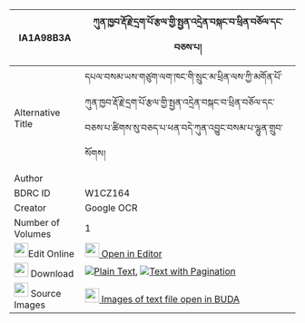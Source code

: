 |IA1A98B3A|ཀུན་ཁྱབ་རྡོ་རྗེ་དྲག་པོ་རྩལ་གྱི་སྤྱན་འདྲེན་བསྐང་བ་ཕྲིན་བཅོལ་དང་བཅས་པ། 
| --- | --- 
|Alternative Title |དཔལ་བསམ་ཡས་གཙུག་ལག་ཁང་གི་སྲུང་མ་ཕྲིན་ལས་ཀྱི་མགོན་པོ་ཀུན་ཁྱབ་རྡོ་རྗེ་དྲག་པོ་རྩལ་གྱི་སྤྱན་འདྲེན་བསྐང་བ་ཕྲིན་བཅོལ་དང་བཅས་པ་ཚིགས་སུ་བཅད་པ་ཕན་བདེ་ཀུན་འབྱུང་བསམ་པ་ལྷུན་གྲུབ་སོགས།
|Author | 
|BDRC ID | W1CZ164
|Creator | Google OCR
|Number of Volumes| 1
|<img width="25" src="https://img.icons8.com/color/25/000000/edit-property.png">Edit Online| [<img width="25" src="https://avatars.githubusercontent.com/u/45091458?s=200&v=4"> Open in Editor](http://editor.openpecha.org/IA1A98B3A)
|<img width="25" src="https://img.icons8.com/fluent/48/000000/download-2.png"/>  Download | [![](https://img.icons8.com/color/20/000000/txt.png)Plain Text](https://github.com/Openpecha/IA1A98B3A/releases/download/v1/kunkhyab_dorje_drakpo_tsal_gyi_plain_IA1A98B3A.zip), [![](https://img.icons8.com/color/20/000000/txt.png)Text with Pagination](https://github.com/Openpecha/IA1A98B3A/releases/download/v1/kunkhyab_dorje_drakpo_tsal_gyi_pages_IA1A98B3A.zip)
|<img width="25" src="https://img.icons8.com/plasticine/100/000000/pictures-folder.png"/>  Source Images | [<img width="25" src="https://library.bdrc.io/icons/BUDA-small.svg"> Images of text file open in BUDA](https://library.bdrc.io/show/bdr:W1CZ164)